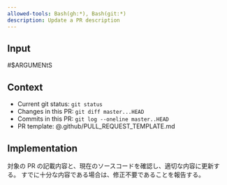 ```yaml
---
allowed-tools: Bash(gh:*), Bash(git:*)
description: Update a PR description
---
```


## Input 

#$ARGUMENtS

## Context

- Current git status: `git status`
- Changes in this PR: `git diff master...HEAD`
- Commits in this PR: `git log --oneline master..HEAD`
- PR template: @.github/PULL_REQUEST_TEMPLATE.md

## Implementation

対象の PR の記載内容と、現在のソースコードを確認し、適切な内容に更新する。
すでに十分な内容である場合は、修正不要であることを報告する。
